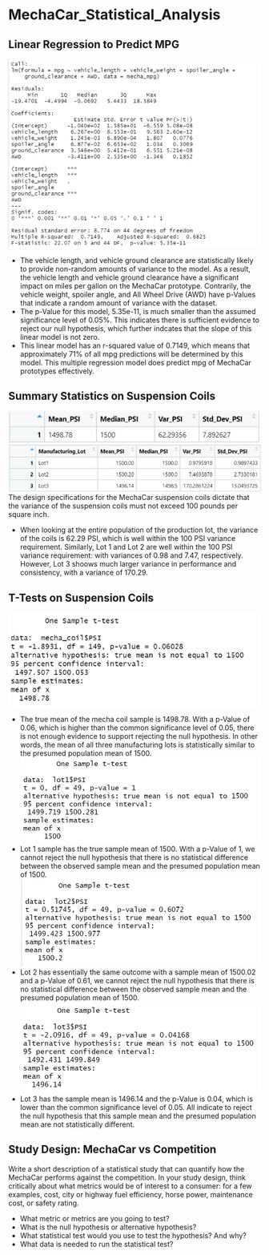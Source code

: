 # MechaCar_Statistical_Analysis
## Linear Regression to Predict MPG
![mecha lm](https://github.com/arelysrsd87/MechaCar_Statistical_Analysis/blob/main/Images/mecha_lm%20output.jpg)  
- The vehicle length, and vehicle ground clearance are statistically likely to provide non-random amounts of variance to the model. As a result, the vehicle length and vehicle ground clearance have a significant impact on miles per gallon on the MechaCar prototype. Contrarily, the vehicle weight, spoiler angle, and All Wheel Drive (AWD) have p-Values that indicate a random amount of variance with the dataset.
- The p-Value for this model, 5.35e-11, is much smaller than the assumed significance level of 0.05%. This indicates there is sufficient evidence to reject our null hypothesis, which further indcates that the slope of this linear model is not zero.
- This linear model has an r-squared value of 0.7149, which means that approximately 71% of all mpg predictions will be determined by this model. This multiple regression model does predict mpg of MechaCar prototypes effectively.
## Summary Statistics on Suspension Coils
![total summary](https://github.com/arelysrsd87/MechaCar_Statistical_Analysis/blob/main/Images/total_summary.jpg)
![lot summary](https://github.com/arelysrsd87/MechaCar_Statistical_Analysis/blob/main/Images/lot_summary.jpg)  
The design specifications for the MechaCar suspension coils dictate that the variance of the suspension coils must not exceed 100 pounds per square inch. 
- When looking at the entire population of the production lot, the variance of the coils is 62.29 PSI, which is well within the 100 PSI variance requirement. Similarly, Lot 1 and Lot 2 are well within the 100 PSI variance requirement: with variances of 0.98 and 7.47, respectively. However, Lot 3 shoows much larger variance in performance and consistency, with a variance of 170.29. 
## T-Tests on Suspension Coils
![mecha coil t-test](https://github.com/arelysrsd87/MechaCar_Statistical_Analysis/blob/main/Images/mecha_t_test.jpg)   
- The true mean of the mecha coil sample is 1498.78. With a p-Value of 0.06, which is higher than the common significance level of 0.05, there is not enough evidence to support rejecting the null hypothesis. In other words, the mean of all three manufacturing lots is statistically similar to the presumed population mean of 1500.
![lot 1](https://github.com/arelysrsd87/MechaCar_Statistical_Analysis/blob/main/Images/lot_1_t_test.jpg)   
- Lot 1 sample has the true sample mean of 1500. With a p-Value of 1, we cannot reject the null hypothesis that there is no statistical difference between the observed sample mean and the presumed population mean of 1500.
![lot 2](https://github.com/arelysrsd87/MechaCar_Statistical_Analysis/blob/main/Images/lot_2_t_test.jpg)    
- Lot 2 has essentially the same outcome with a sample mean of 1500.02 and a p-Value of 0.61, we cannot reject the null hypothesis that there is no statistical difference between the observed sample mean and the presumed population mean of 1500. 
![lot 3](https://github.com/arelysrsd87/MechaCar_Statistical_Analysis/blob/main/Images/lot_3_t_test.jpg)   
- Lot 3 has the sample mean is 1496.14 and the p-Value is 0.04, which is lower than the common significance level of 0.05. All indicate to reject the null hypothesis that this sample mean and the presumed population mean are not statistically different.
## Study Design: MechaCar vs Competition
Write a short description of a statistical study that can quantify how the MechaCar performs against the competition. In your study design, think critically about what metrics would be of interest to a consumer: for a few examples, cost, city or highway fuel efficiency, horse power, maintenance cost, or safety rating.
- What metric or metrics are you going to test?
- What is the null hypothesis or alternative hypothesis?
- What statistical test would you use to test the hypothesis? And why?
- What data is needed to run the statistical test?